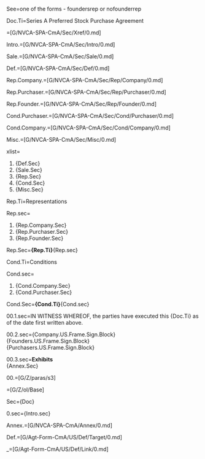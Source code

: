 See=one of the forms - foundersrep or nofounderrep

Doc.Ti=Series A Preferred Stock Purchase Agreement

=[G/NVCA-SPA-CmA/Sec/Xref/0.md]

Intro.=[G/NVCA-SPA-CmA/Sec/Intro/0.md]

Sale.=[G/NVCA-SPA-CmA/Sec/Sale/0.md]

Def.=[G/NVCA-SPA-CmA/Sec/Def/0.md]

Rep.Company.=[G/NVCA-SPA-CmA/Sec/Rep/Company/0.md]

Rep.Purchaser.=[G/NVCA-SPA-CmA/Sec/Rep/Purchaser/0.md]

Rep.Founder.=[G/NVCA-SPA-CmA/Sec/Rep/Founder/0.md]

Cond.Purchaser.=[G/NVCA-SPA-CmA/Sec/Cond/Purchaser/0.md]

Cond.Company.=[G/NVCA-SPA-CmA/Sec/Cond/Company/0.md]

Misc.=[G/NVCA-SPA-CmA/Sec/Misc/0.md]

xlist=<ol><li>{Def.Sec}<li>{Sale.Sec}<li>{Rep.Sec}<li>{Cond.Sec}<li>{Misc.Sec}</ol>

Rep.Ti=Representations

Rep.sec=<ol><li>{Rep.Company.Sec}<li>{Rep.Purchaser.Sec}<li>{Rep.Founder.Sec}</ol>

Rep.Sec=<b>{Rep.Ti}</b>{Rep.sec}

Cond.Ti=Conditions

Cond.sec=<ol><li>{Cond.Company.Sec}<li>{Cond.Purchaser.Sec}</ol>

Cond.Sec=<b>{Cond.Ti}</b>{Cond.sec}

00.1.sec=IN WITNESS WHEREOF, the parties have executed this {Doc.Ti} as of the date first written above.

00.2.sec={Company.US.Frame.Sign.Block}<br>{Founders.US.Frame.Sign.Block}<br>{Purchasers.US.Frame.Sign.Block}

00.3.sec=<b>Exhibits</b><br>{Annex.Sec}

00.=[G/Z/paras/s3]

=[G/Z/ol/Base]

Sec={Doc}

0.sec={Intro.sec}

Annex.=[G/NVCA-SPA-CmA/Annex/0.md]
 
Def.=[G/Agt-Form-CmA/US/Def/Target/0.md]

_=[G/Agt-Form-CmA/US/Def/Link/0.md]
